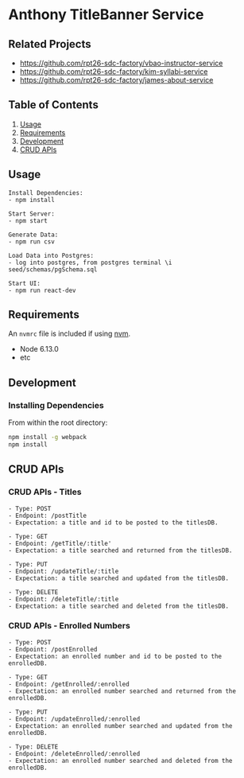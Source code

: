 # Anthony TitleBanner Service

## Related Projects

  - https://github.com/rpt26-sdc-factory/vbao-instructor-service
  - https://github.com/rpt26-sdc-factory/kim-syllabi-service
  - https://github.com/rpt26-sdc-factory/james-about-service

## Table of Contents

1. [Usage](#Usage)
2. [Requirements](#requirements)
3. [Development](#development)
4. [CRUD APIs](#CRUD)

## Usage

```
Install Dependencies:
- npm install

Start Server:
- npm start

Generate Data:
- npm run csv

Load Data into Postgres:
- log into postgres, from postgres terminal \i seed/schemas/pgSchema.sql

Start UI:
- npm run react-dev
```

## Requirements

An `nvmrc` file is included if using [nvm](https://github.com/creationix/nvm).

- Node 6.13.0
- etc

## Development

### Installing Dependencies

From within the root directory:

```sh
npm install -g webpack
npm install
```

## CRUD APIs

### CRUD APIs - Titles
```
- Type: POST
- Endpoint: /postTitle
- Expectation: a title and id to be posted to the titlesDB.

- Type: GET
- Endpoint: /getTitle/:title'
- Expectation: a title searched and returned from the titlesDB.

- Type: PUT
- Endpoint: /updateTitle/:title
- Expectation: a title searched and updated from the titlesDB.

- Type: DELETE
- Endpoint: /deleteTitle/:title
- Expectation: a title searched and deleted from the titlesDB.
```

### CRUD APIs - Enrolled Numbers
```
- Type: POST
- Endpoint: /postEnrolled
- Expectation: an enrolled number and id to be posted to the enrolledDB.

- Type: GET
- Endpoint: /getEnrolled/:enrolled
- Expectation: an enrolled number searched and returned from the enrolledDB.

- Type: PUT
- Endpoint: /updateEnrolled/:enrolled
- Expectation: an enrolled number searched and updated from the enrolledDB.

- Type: DELETE
- Endpoint: /deleteEnrolled/:enrolled
- Expectation: an enrolled number searched and deleted from the enrolledDB.
```





